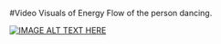 #Video Visuals of Energy Flow of the person dancing.

[![IMAGE ALT TEXT HERE](https://img.youtube.com/vi/EjVb_VMo0ns/0.jpg)](https://www.youtube.com/watch?v=EjVb_VMo0ns)

